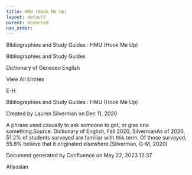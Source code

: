 ```yaml
---
title: HMU (Hook Me Up)
layout: default
parent: Unsorted
nav_order:
---
```


Bibliographies and Study Guides : HMU (Hook Me Up)

Bibliographies and Study Guides

Dictionary of Geneseo English

View All Entries

E-H

Bibliographies and Study Guides : HMU (Hook Me Up)

Created by  Lauren Silverman on Dec 11, 2020

A phrase used casually to ask someone to get, or give one something.Source: Dictionary of English, Fall 2020, SilvermanAs of 2020, 51.2% of students surveyed are familiar with this term. Of those surveyed, 55.8% believe that it originated elsewhere.(Silverman, G-M, 2020)

Document generated by Confluence on May 22, 2023 12:37

Atlassian

